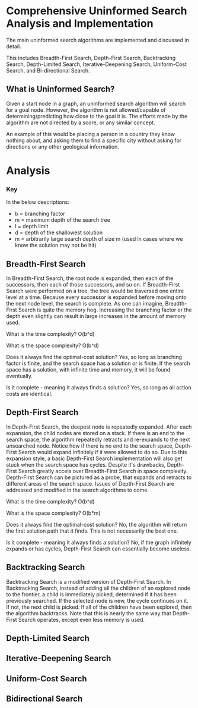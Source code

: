 # Comprehensive Uninformed Search Analysis and Implementation
The main uninformed search algorithms are implemented and discussed in detail. 

This includes Breadth-First Search, Depth-First Search, Backtracking Search, Depth-Limited Search, Iterative-Deepening Search, Uniform-Cost Search, and Bi-directional Search.

<h2>What is Uninformed Search?</h2>

Given a start node in a graph, an uninformed search algorithm will search for a goal node. However, the algorithm is not allowed/capable of determining/predicting how close to the goal it is. The efforts made by the algorithm are not directed by a score, or any similar concept. 

An example of this would be placing a person in a country they know nothing about, and asking them to find a specific city without asking for directions or any other geological information.

# Analysis

<h3>Key</h3>

In the below descriptions:
- b = branching factor
- m = maximum depth of the search tree
- l = depth limit
- d = depth of the shallowest solution 
- m = arbitrarily large search depth of size m (used in cases where we know the solution may not be hit)

<h2>Breadth-First Search</h2>

In Breadth-First Search, the root node is expanded, then each of the successors, then each of those successors, and so on. If Breadth-First Search were performed on a tree, the tree would be traversed one entire level at a time. Because every successor is expanded before moving onto the next node level, the search is complete. As one can imagine, Breadth-First Search is quite the memory hog. Increasing the branching factor or the depth even slightly can result in large increases in the amount of memory used.

What is the time complexity? O(b^d)

What is the space complexity? O(b^d)

Does it always find the optimal-cost solution? Yes, so long as branching factor is finite, and the search space has a solution or is finite. If the search space has a solution, with infinite time and memory, it will be found eventually.

Is it complete - meaning it always finds a solution? Yes, so long as all action costs are identical.

<h2>Depth-First Search</h2>

In Depth-First Search, the deepest node is repeatedly expanded. After each expansion, the child nodes are stored on a stack. If there is an end to the search space, the algorithm repeatedly retracts and re-expands to the next unsearched node. Notice how if there is no end to the search space, Depth-First Search would expand infinitely if it were allowed to do so. Due to this expansion style, a basic Depth-First Search implementation will also get stuck when the search space has cycles. Despite it's drawbacks, Depth-First Search greatly accels over Breadth-First Search in space complexity. Depth-First Search can be pictured as a probe, that expands and retracts to different areas of the search space. Issues of Depth-First Search are addressed and modified in the search algorithms to come.

What is the time complexity? O(b^d)

What is the space complexity? O(b*m)

Does it always find the optimal-cost solution? No, the algorithm will return the first solution path that it finds. This is not necessarily the best one.

Is it complete - meaning it always finds a solution? No, if the graph infinitely expands or has cycles, Depth-First Search can essentially become useless.

<h2>Backtracking Search</h2>

Backtracking Search is a modified version of Depth-First Search. In Backtracking Search, instead of adding all the children of an explored node to the frontier, a child is immediately picked, determined if it has been previously searched. If the selected node is new, the cycle continues on it. If not, the next child is picked. If all of the children have been explored, then the algorithm backtracks. Note that this is nearly the same way that Depth-First Search operates, except even less memory is used.


<h2>Depth-Limited Search</h2>



<h2>Iterative-Deepening Search</h2>



<h2>Uniform-Cost Search</h2>



<h2>Bidirectional Search</h2>

